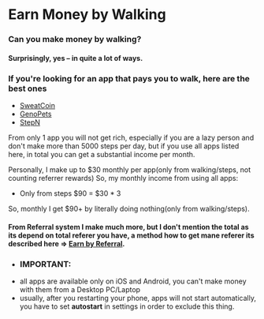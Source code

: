 # Earn Money by Walking


### Can you make money by walking?
#### Surprisingly, yes – in quite a lot of ways.

### If you're looking for an app that pays you to walk, here are the best ones
- [SweatCoin](https://eliteurl.com/SweatCoin)
- [GenoPets](https://www.genopets.me/)
- [StepN](https://stepn.com/)

From only 1 app you will not get rich, especially if you are a lazy person and don't make more than 5000 steps per day, but if you use all apps listed here, in total you can get a substantial income per month.

Personally, I make up to $30 monthly per app(only from walking/steps, not counting referrer rewards)
So, my monthly income from using all apps:
- Only from steps $90 = $30 * 3

So, monthly I get $90+ by literally doing nothing(only from walking/steps).

#### From Referral system I make much more, but I don't mention the total as its depend on total referer you have, a method how to get mane referer its described here => [Earn by Referral](https://github.com/AutoBotKit/OnlineMoneyMaker/blob/main/MultiAccount.md).

* ### IMPORTANT:
- all apps are available only on iOS and Android, you can't make money with them from a Desktop PC/Laptop
- usually, after you restarting your phone, apps will not start automatically, you have to set **autostart** in settings in order to exclude this thing.

